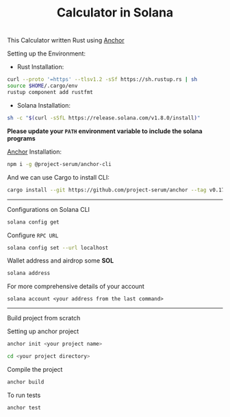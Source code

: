 <div align = "center">
<h1>Calculator in Solana <h1>
</div>

This Calculator written Rust using [Anchor](https://project-serum.github.io/anchor/getting-started/introduction.html) 

 Setting up the Environment:

* Rust Installation:

```bash
curl --proto '=https' --tlsv1.2 -sSf https://sh.rustup.rs | sh
source $HOME/.cargo/env
rustup component add rustfmt
```

* Solana Installation:

```bash
sh -c "$(curl -sSfL https://release.solana.com/v1.8.0/install)"
```
**Please update your `PATH` environment variable to include the solana programs**

 [Anchor](https://project-serum.github.io/anchor/getting-started/introduction.html) Installation: 

```bash
npm i -g @project-serum/anchor-cli
```

 And we can use Cargo to install CLI:

```bash
cargo install --git https://github.com/project-serum/anchor --tag v0.17.0 anchor-cli --locked
```

---

 Configurations on Solana CLI

```bash
solana config get
```

Configure `RPC URL`

```bash
solana config set --url localhost
```

Wallet address and airdrop some **SOL**

```bash
solana address
```

 For more comprehensive details of your account

```
solana account <your address from the last command>
```
---

 Build project from scratch

 Setting up anchor project

```bash
anchor init <your project name>

cd <your project directory>
```

 Compile the project

```bash
anchor build
```

 To run tests 

```bash
anchor test
```
